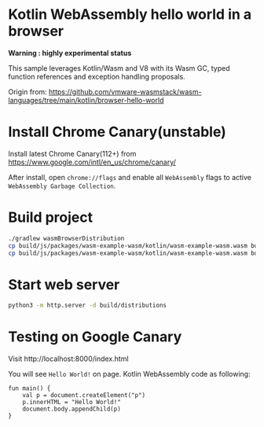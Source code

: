 Kotlin WebAssembly hello world in a browser
============================================
**Warning : highly experimental status**

This sample leverages Kotlin/Wasm and V8 with its Wasm GC, typed function references and exception handling proposals.

Origin from: https://github.com/vmware-wasmstack/wasm-languages/tree/main/kotlin/browser-hello-world

# Install Chrome Canary(unstable)

Install latest Chrome Canary(112+) from https://www.google.com/intl/en_us/chrome/canary/

After install, open `chrome://flags` and enable all `WebAssembly` flags to active `WebAssembly Garbage Collection`.

# Build project

```bash
./gradlew wasmBrowserDistribution
cp build/js/packages/wasm-example-wasm/kotlin/wasm-example-wasm.wasm build/distributions/wasm-example-wasm.wasm
cp build/js/packages/wasm-example-wasm/kotlin/wasm-example-wasm.wasm build/distributions/wasm-example-wasm.wat
```

# Start web server

```bash
python3 -m http.server -d build/distributions
```

# Testing on Google Canary

Visit http://localhost:8000/index.html

You will see `Hello World!` on page. Kotlin WebAssembly code as following:

```koltin
fun main() {
    val p = document.createElement("p")
    p.innerHTML = "Hello World!"
    document.body.appendChild(p)
}
```
